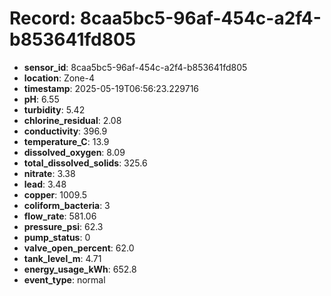 # Record: 8caa5bc5-96af-454c-a2f4-b853641fd805

- **sensor_id**: 8caa5bc5-96af-454c-a2f4-b853641fd805
- **location**: Zone-4
- **timestamp**: 2025-05-19T06:56:23.229716
- **pH**: 6.55
- **turbidity**: 5.42
- **chlorine_residual**: 2.08
- **conductivity**: 396.9
- **temperature_C**: 13.9
- **dissolved_oxygen**: 8.09
- **total_dissolved_solids**: 325.6
- **nitrate**: 3.38
- **lead**: 3.48
- **copper**: 1009.5
- **coliform_bacteria**: 3
- **flow_rate**: 581.06
- **pressure_psi**: 62.3
- **pump_status**: 0
- **valve_open_percent**: 62.0
- **tank_level_m**: 4.71
- **energy_usage_kWh**: 652.8
- **event_type**: normal